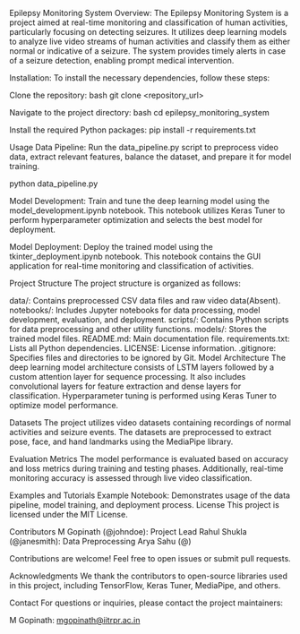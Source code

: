 Epilepsy Monitoring System
Overview:
The Epilepsy Monitoring System is a project aimed at real-time monitoring and classification of human activities, particularly focusing on detecting seizures. It utilizes deep learning models to analyze live video streams of human activities and classify them as either normal or indicative of a seizure. The system provides timely alerts in case of a seizure detection, enabling prompt medical intervention.

Installation:
To install the necessary dependencies, follow these steps:

Clone the repository:
bash
git clone <repository_url>

Navigate to the project directory:
bash
cd epilepsy_monitoring_system

Install the required Python packages:
pip install -r requirements.txt

Usage
Data Pipeline: Run the data_pipeline.py script to preprocess video data, extract relevant features, balance the dataset, and prepare it for model training.

python data_pipeline.py

Model Development: Train and tune the deep learning model using the model_development.ipynb notebook. This notebook utilizes Keras Tuner to perform hyperparameter optimization and selects the best model for deployment.

Model Deployment: Deploy the trained model using the tkinter_deployment.ipynb notebook. This notebook contains the GUI application for real-time monitoring and classification of activities.

Project Structure
The project structure is organized as follows:

data/: Contains preprocessed CSV data files and raw video data(Absent).
notebooks/: Includes Jupyter notebooks for data processing, model development, evaluation, and deployment.
scripts/: Contains Python scripts for data preprocessing and other utility functions.
models/: Stores the trained model files.
README.md: Main documentation file.
requirements.txt: Lists all Python dependencies.
LICENSE: License information.
.gitignore: Specifies files and directories to be ignored by Git.
Model Architecture
The deep learning model architecture consists of LSTM layers followed by a custom attention layer for sequence processing. It also includes convolutional layers for feature extraction and dense layers for classification. Hyperparameter tuning is performed using Keras Tuner to optimize model performance.

Datasets
The project utilizes video datasets containing recordings of normal activities and seizure events. The datasets are preprocessed to extract pose, face, and hand landmarks using the MediaPipe library.

Evaluation Metrics
The model performance is evaluated based on accuracy and loss metrics during training and testing phases. Additionally, real-time monitoring accuracy is assessed through live video classification.

Examples and Tutorials
Example Notebook: Demonstrates usage of the data pipeline, model training, and deployment process.
License
This project is licensed under the MIT License.

Contributors
M Gopinath (@johndoe): Project Lead
Rahul Shukla (@janesmith): Data Preprocessing
Arya Sahu (@)

Contributions are welcome! Feel free to open issues or submit pull requests.

Acknowledgments
We thank the contributors to open-source libraries used in this project, including TensorFlow, Keras Tuner, MediaPipe, and others.

Contact
For questions or inquiries, please contact the project maintainers:

M Gopinath: mgopinath@iitrpr.ac.in
